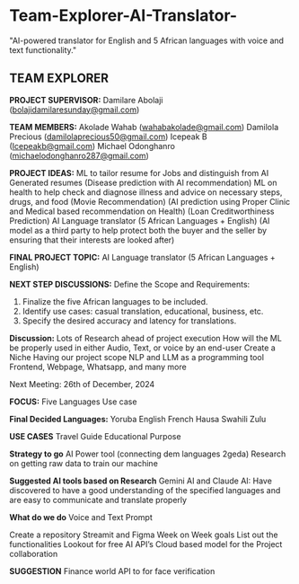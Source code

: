 # Team-Explorer-AI-Translator-
"AI-powered translator for English and 5 African languages with voice and text functionality."



## **TEAM EXPLORER**

**PROJECT SUPERVISOR:**
Damilare Abolaji (bolajidamilaresunday@gmail.com)

**TEAM MEMBERS:**
Akolade Wahab (wahabakolade@gmail.com)
Damilola Precious (damilolaprecious50@gmail.com)
Icepeak B (Icepeakb@gmail.com)
Michael Odonghanro (michaelodonghanro287@gmail.com)

**PROJECT IDEAS:**
ML to tailor resume for Jobs and distinguish from AI Generated resumes
(Disease prediction with AI recommendation) ML on health to help check and diagnose illness and advice on necessary steps, drugs, and food 
(Movie Recommendation)
(AI prediction using Proper Clinic and Medical based recommendation on Health)
(Loan Creditworthiness Prediction)
AI Language translator (5 African Languages + English)
(AI model as a third party to help protect both the buyer and the seller by ensuring that their interests are looked after)

**FINAL PROJECT TOPIC:**
AI Language translator (5 African Languages + English)

**NEXT STEP DISCUSSIONS:**
Define the Scope and Requirements:
1. Finalize the five African languages to be included.
2. Identify use cases: casual translation, educational, business, etc.
3. Specify the desired accuracy and latency for translations.

**Discussion:**
Lots of Research ahead of project execution
How will the ML be properly used in either Audio, Text, or voice by an end-user
Create a Niche
Having our project scope
NLP and LLM as a programming tool
Frontend, Webpage, Whatsapp, and many more

Next Meeting:
26th of December, 2024


**FOCUS:**
Five Languages
Use case

**Final Decided Languages:**
Yoruba
English 
French
Hausa
Swahili
Zulu

**USE CASES**
Travel Guide
Educational Purpose

**Strategy to go**
AI Power tool (connecting dem languages 2geda)
Research on getting raw data to train our machine

**Suggested AI tools based on Research**
Gemini AI and Claude AI: Have discovered to have a good understanding of the specified languages and are easy to communicate and translate properly

**What do we do**
Voice and Text Prompt

Create a repository
Streamit and Figma
Week on Week goals
List out the functionalities
Lookout for free AI API’s
Cloud based model for the Project collaboration


**SUGGESTION**
Finance world
API to for face verification






